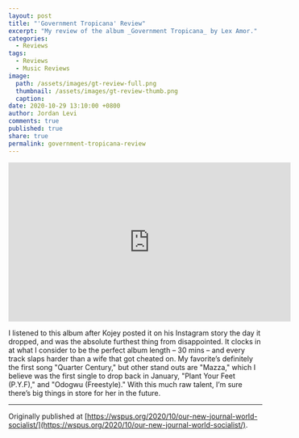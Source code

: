```yaml
---
layout: post
title: "'Government Tropicana' Review"
excerpt: "My review of the album _Government Tropicana_ by Lex Amor."
categories:
  - Reviews
tags:
  - Reviews
  - Music Reviews
image: 
  path: /assets/images/gt-review-full.png
  thumbnail: /assets/images/gt-review-thumb.png
  caption:
date: 2020-10-29 13:10:00 +0800
author: Jordan Levi
comments: true
published: true
share: true
permalink: government-tropicana-review
---
```

<iframe width="560" height="315" src="https://www.youtube.com/embed/videoseries?list=OLAK5uy_l_v0AtdjrEfTcDgrRxP3-Bh_xGSnCosPo" title="YouTube video player" frameborder="0" allow="accelerometer; autoplay; clipboard-write; encrypted-media; gyroscope; picture-in-picture" allowfullscreen></iframe>

I listened to this album after Kojey posted it on his Instagram story the day it dropped, and was the absolute furthest thing from disappointed. It clocks in at what I consider to be the perfect album length – 30 mins – and every track slaps harder than a wife that got cheated on. My favorite’s definitely the first song "Quarter Century," but other stand outs are "Mazza," which I believe was the first single to drop back in January, "Plant Your Feet (P.Y.F)," and "Odogwu (Freestyle)." With this much raw talent, I’m sure there’s big things in store for her in the future.

<hr>

Originally published at [https://wspus.org/2020/10/our-new-journal-world-socialist/](https://wspus.org/2020/10/our-new-journal-world-socialist/).
